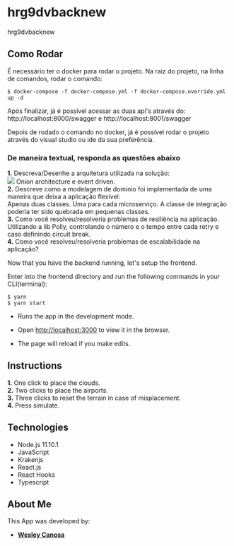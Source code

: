 # hrg9dvbacknew
hrg9dvbacknew

## Como Rodar

É necessário ter o docker para rodar o projeto.
Na raiz do projeto, na linha de comandos, rodar o comando:

```
$ docker-compose -f docker-compose.yml -f docker-compose.override.yml up -d

```

Após finalizar, já é possível acessar as duas api's através do:
http://localhost:8000/swagger e http://localhost:8001/swagger

Depois de rodado o comando no docker, já é possível rodar o projeto através
do visual studio ou ide da sua preferência.

###  De maneira textual, responda as questões abaixo

**1.** Descreva/Desenhe a arquitetura utilizada na solução:<br>
![](https://res.cloudinary.com/practicaldev/image/fetch/s--5A11Acxs--/c_limit%2Cf_auto%2Cfl_progressive%2Cq_auto%2Cw_880/https://img.barrymcauley.co.uk/onion_architecture.jpg)
Onion architecture e event driven.<br>
**2.** Descreve como a modelagem de domínio foi implementada de uma maneira que deixa a aplicação flexível:<br>
Apenas duas classes. Uma para cada microserviço. A classe de integração poderia ter sido quebrada em pequenas classes.<br>
**3.** Como você resolveu/resolveria problemas de resiliência na aplicação.<br>
Utilizando a lib Polly, controlando o número e o tempo entre cada retry e caso definindo circuit break. <br>
**4.** Como você resolveu/resolveria problemas de escalabilidade na aplicação?<br>


Now that you have the backend running, let's setup the frontend.

Enter into the frontend directory and run the following commands in your CLI(terminal):
```
$ yarn
$ yarn start
```

- Runs the app in the development mode.

- Open [http://localhost:3000](http://localhost:3000) to view it in the browser.

- The page will reload if you make edits.


## Instructions

**1.** One click to place the clouds.<br>
**2.** Two clicks to place the airports.<br>
**3.** Three clicks to reset the terrain in case of misplacement.<br>
**4.** Press simulate.<br>


## Technologies
- Node.js 11.10.1
- JavaScript
- Krakenjs
- React.js
- React Hooks
- Typescript

## About Me

This App was developed by:

- [**Wesley Canosa**](https://github.com/asonac)
